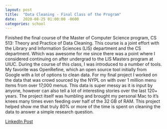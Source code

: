 ```yaml
---
layout: post
title:  "Data Cleaning - Final Class of the Program"
date:   2020-08-25 01:00:00 -0600
categories: school
---
```


Finished the final course of the Master of Computer Science program, CS 513: Theory and Practice of Data Cleaning. This course is a joint effort with the Library and Information Sciences (LIS) department and the CS department. Which was awesome for me since there was a point where I considered continuing on after undergrad to the LIS Masters program at UIUC. During the course of this class, I was introduced to a number of tools. My favorite was OpenRefine, which an open source tool initially from Google with a lot of options to clean data. For my final project I worked on the data that was crowd sourced by the NYPL on with over 1 million menu items from over 17,000 menus. This data is super messy as it is input by anyone, however can also tell a lot of interesting stories over the last 120+ years. The project itself was humbling and brought my personal Mac to it’s knees many times even feeding over half of the 32 GB of RAM. This project helped show me that truly 80% or more of the time is spent on cleaning the data to answer a simple research question.

[LinkedIn Post](https://www.linkedin.com/posts/aaronblythe_uiuc-datascience-masters-activity-6699716540201259008-oMSf)
